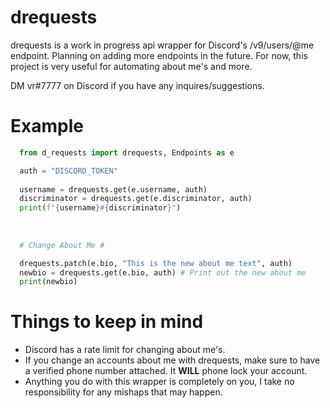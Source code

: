 # drequests
drequests is a work in progress api wrapper for Discord's /v9/users/@me endpoint. Planning on adding more endpoints in the future. For now, this project is very useful for automating about me's and more. 

DM vr#7777 on Discord if you have any inquires/suggestions.




# Example
```python
  from d_requests import drequests, Endpoints as e

  auth = "DISCORD_TOKEN"
  
  username = drequests.get(e.username, auth)
  discriminator = drequests.get(e.discriminator, auth)
  print(f"{username}#{discriminator}")
  
  
  
  # Change About Me #

  drequests.patch(e.bio, "This is the new about me text", auth)
  newbio = drequests.get(e.bio, auth) # Print out the new about me
  print(newbio)
```

# Things to keep in mind #
* Discord has a rate limit for changing about me's.
* If you change an accounts about me with drequests, make sure to have a verified phone number attached. It **WILL** phone lock your account.
* Anything you do with this wrapper is completely on you, I take no responsibility for any mishaps that may happen.
